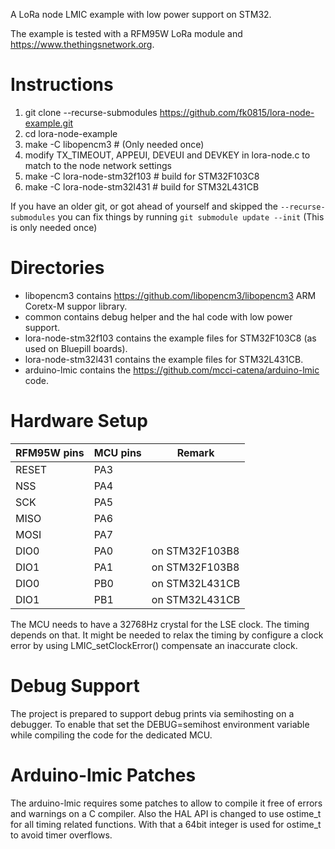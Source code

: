 A LoRa node LMIC example with low power support on STM32.

The example is tested with a RFM95W LoRa module and https://www.thethingsnetwork.org.

# Instructions
 1. git clone --recurse-submodules https://github.com/fk0815/lora-node-example.git
 2. cd lora-node-example
 3. make -C libopencm3 # (Only needed once)
 4. modify TX_TIMEOUT, APPEUI, DEVEUI and DEVKEY in lora-node.c to match to the node network settings
 4. make -C lora-node-stm32f103 # build for STM32F103C8
 5. make -C lora-node-stm32l431 # build for STM32L431CB

If you have an older git, or got ahead of yourself and skipped the ```--recurse-submodules```
you can fix things by running ```git submodule update --init``` (This is only needed once)

# Directories
* libopencm3 contains https://github.com/libopencm3/libopencm3 ARM Coretx-M suppor library.
* common contains debug helper and the hal code with low power support.
* lora-node-stm32f103 contains the example files for STM32F103C8 (as used on Bluepill boards).
* lora-node-stm32l431 contains the example files for STM32L431CB.
* arduino-lmic contains the https://github.com/mcci-catena/arduino-lmic code.

# Hardware Setup
RFM95W pins | MCU pins | Remark
--- | --- | ---
RESET | PA3 |
NSS | PA4 |
SCK | PA5 |
MISO | PA6 |
MOSI | PA7 |
DIO0 | PA0  | on STM32F103B8
DIO1 | PA1 | on STM32F103B8
DIO0 | PB0 | on STM32L431CB
DIO1 | PB1 | on STM32L431CB

The MCU needs to have a 32768Hz crystal for the LSE clock. The timing depends on that. It
might be needed to relax the timing by configure a clock error by using LMIC_setClockError()
compensate an inaccurate clock.

# Debug Support
The project is prepared to support debug prints via semihosting on a debugger. To enable that
set the DEBUG=semihost environment variable while compiling the code for the dedicated MCU.

# Arduino-lmic Patches
The arduino-lmic requires some patches to allow to compile it free of errors and warnings on
a C compiler. Also the HAL API is changed to use ostime_t for all timing related functions.
With that a 64bit integer is used for ostime_t to avoid timer overflows.
